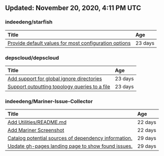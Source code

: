 ## Updated: November 20, 2020, 4:11 PM UTC


### indeedeng/starfish
|**Title**|**Age**|
|:----|:----|
|[Provide default values for most configuration options](https://github.com/indeedeng/starfish/issues/78)|23&nbsp;days|


### depscloud/depscloud
|**Title**|**Age**|
|:----|:----|
|[Add support for global ignore directories](https://github.com/depscloud/depscloud/issues/137)|23&nbsp;days|
|[Support outputting topology queries to a file](https://github.com/depscloud/depscloud/issues/135)|23&nbsp;days|


### indeedeng/Mariner-Issue-Collector
|**Title**|**Age**|
|:----|:----|
|[Add Utilities/README.md](https://github.com/indeedeng/Mariner-Issue-Collector/issues/30)|22&nbsp;days|
|[Add Mariner Screenshot](https://github.com/indeedeng/Mariner-Issue-Collector/issues/29)|22&nbsp;days|
|[Catalog potential sources of dependency information.](https://github.com/indeedeng/Mariner-Issue-Collector/issues/19)|29&nbsp;days|
|[Update gh-pages landing page to show found issues.](https://github.com/indeedeng/Mariner-Issue-Collector/issues/15)|29&nbsp;days|